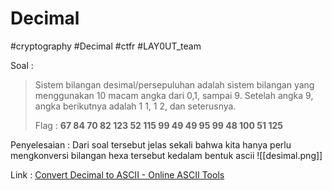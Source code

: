 # Decimal
#cryptography #Decimal #ctfr #LAY0UT_team 

Soal :
> Sistem bilangan desimal/persepuluhan adalah sistem bilangan yang menggunakan 10 macam angka dari 0,1, sampai 9. Setelah angka 9, angka berikutnya adalah 1 1, 1 2, dan seterusnya.  
> 
> Flag : **67 84 70 82 123 52 115 99 49 49 95 99 48 100 51 125**


Penyelesaian :
Dari soal tersebut jelas sekali bahwa kita hanya perlu mengkonversi bilangan hexa tersebut kedalam bentuk ascii
![[desimal.png]]

Link : [Convert Decimal to ASCII - Online ASCII Tools](https://onlineasciitools.com/convert-decimal-to-ascii)